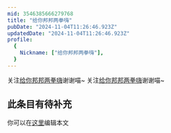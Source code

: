 ```yaml
---
mid: 3546385666279768
title: "给你邦邦两拳嗨"
pubDate: "2024-11-04T11:26:46.923Z"
updatedDate: "2024-11-04T11:26:46.923Z"
profile:
  {
    Nickname: ["给你邦邦两拳嗨"],
  }
---
```


关注[给你邦邦两拳嗨](https://space.bilibili.com/3546385666279768)谢谢喵~ 关注[给你邦邦两拳嗨](https://space.bilibili.com/3546385666279768)谢谢喵~

## 此条目有待补充
你可以在[这里](https://github.com/Yuhanawa/VTuber.ICU-Content/edit/master/v/给你邦邦两拳嗨/index.md)编辑本文
